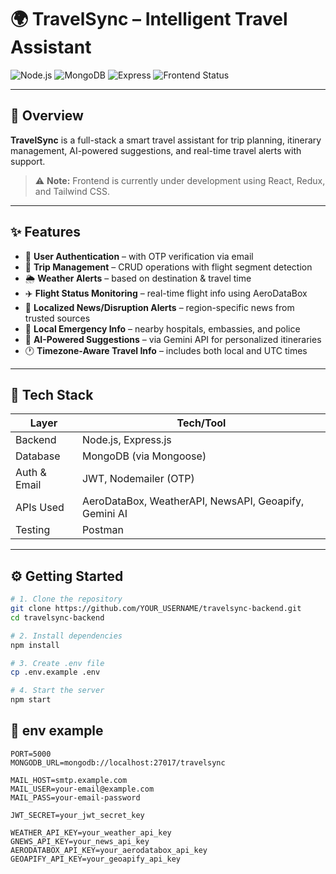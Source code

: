 # 🌍 TravelSync – Intelligent Travel Assistant

![Node.js](https://img.shields.io/badge/Node.js-Backend-green?logo=node.js)
![MongoDB](https://img.shields.io/badge/MongoDB-Database-brightgreen?logo=mongodb)
![Express](https://img.shields.io/badge/Express.js-Web%20Framework-lightgrey?logo=express)
![Frontend Status](https://img.shields.io/badge/Frontend-In%20Progress-yellow?logo=react)


---

## 🚀 Overview

**TravelSync** is a full-stack a smart travel assistant for trip planning, itinerary management, AI-powered suggestions, and real-time travel alerts with support.

> ⚠️ **Note:** Frontend is currently under development using React, Redux, and Tailwind CSS.

---

## ✨ Features

- 🔐 **User Authentication** – with OTP verification via email
- 🛫 **Trip Management** – CRUD operations with flight segment detection
- 🌦️ **Weather Alerts** – based on destination & travel time
- ✈️ **Flight Status Monitoring** – real-time flight info using AeroDataBox
- 📰 **Localized News/Disruption Alerts** – region-specific news from trusted sources
- 🧭 **Local Emergency Info** – nearby hospitals, embassies, and police
- 🧠 **AI-Powered Suggestions** – via Gemini API for personalized itineraries
- 🕐 **Timezone-Aware Travel Info** – includes both local and UTC times

---

## 🧱 Tech Stack

| Layer         | Tech/Tool                     |
|---------------|-------------------------------|
| Backend       | Node.js, Express.js           |
| Database      | MongoDB (via Mongoose)        |
| Auth & Email  | JWT, Nodemailer (OTP)         |
| APIs Used     | AeroDataBox, WeatherAPI, NewsAPI, Geoapify, Gemini AI |
| Testing       | Postman                       |

---

## ⚙️ Getting Started

```bash
# 1. Clone the repository
git clone https://github.com/YOUR_USERNAME/travelsync-backend.git
cd travelsync-backend

# 2. Install dependencies
npm install

# 3. Create .env file
cp .env.example .env

# 4. Start the server
npm start
```
## 📄 env example

```
PORT=5000
MONGODB_URL=mongodb://localhost:27017/travelsync

MAIL_HOST=smtp.example.com
MAIL_USER=your-email@example.com
MAIL_PASS=your-email-password

JWT_SECRET=your_jwt_secret_key

WEATHER_API_KEY=your_weather_api_key
GNEWS_API_KEY=your_news_api_key
AERODATABOX_API_KEY=your_aerodatabox_api_key
GEOAPIFY_API_KEY=your_geoapify_api_key
```

